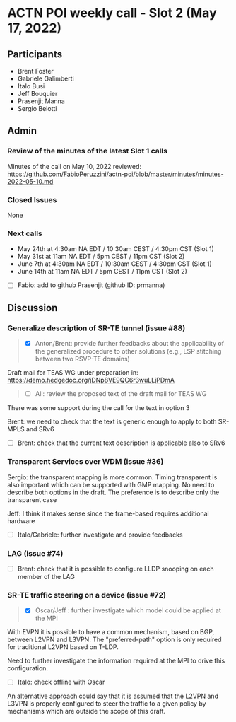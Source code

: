 # ACTN POI weekly call - Slot 2 (May 17, 2022)

## Participants
- Brent Foster
- Gabriele Galimberti
- Italo Busi
- Jeff Bouquier
- Prasenjit Manna
- Sergio Belotti

## Admin

### Review of the minutes of the latest Slot 1 calls

Minutes of the call on May 10, 2022 reviewed: https://github.com/FabioPeruzzini/actn-poi/blob/master/minutes/minutes-2022-05-10.md

### Closed Issues

None

### Next calls

- May 24th at 4:30am NA EDT / 10:30am CEST / 4:30pm CST (Slot 1)
- May 31st at 11am NA EDT / 5pm CEST / 11pm CST (Slot 2)
- June 7th at 4:30am NA EDT / 10:30am CEST / 4:30pm CST (Slot 1)
- June 14th at 11am NA EDT / 5pm CEST / 11pm CST (Slot 2)

- [ ] Fabio: add to github Prasenjit (github ID: prmanna)

## Discussion

### Generalize description of SR-TE tunnel (issue #88)

> - [x] Anton/Brent: provide further feedbacks about the applicability of the generalized procedure to other solutions (e.g., LSP stitching between two RSVP-TE domains)

Draft mail for TEAS WG under preparation in: https://demo.hedgedoc.org/jDNp8VE9QC6r3wuLLjPDmA

> - [ ] All: review the proposed text of the draft mail for TEAS WG

There was some support during the call for the text in option 3

Brent: we need to check that the text is generic enough to apply to both SR-MPLS and SRv6

- [ ] Brent: check that the current text description is applicable also to SRv6

### Transparent Services over WDM (issue #36)

Sergio: the transparent mapping is more common. Timing transparent is also important which can be supported with GMP mapping. No need to describe both options in the draft. The preference is to describe only the transparent case

Jeff: I think it makes sense since the frame-based requires additional hardware

- [ ] Italo/Gabriele: further investigate and provide feedbacks

### LAG (issue #74)

- [ ] Brent: check that it is possible to configure LLDP snooping on each member of the LAG

### SR-TE traffic steering on a device (issue #72)

> - [x] Oscar/Jeff : further investigate which model could be applied at the MPI

With EVPN it is possible to have a common mechanism, based on BGP, between L2VPN and L3VPN. The "preferred-path" option is only required for traditional L2VPN based on T-LDP.

Need to further investigate the information required at the MPI to drive this configuration.

- [ ] Italo: check offline with Oscar

An alternative approach could say that it is assumed that the L2VPN and L3VPN is properly configured to steer the traffic to a given policy by mechanisms which are outside the scope of this draft.